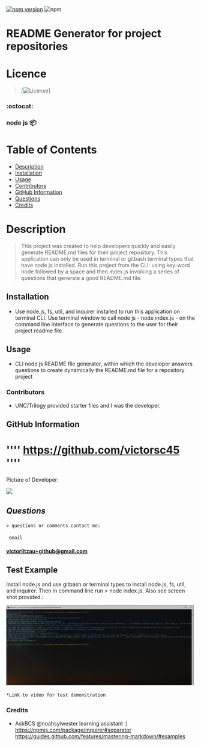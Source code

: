 
   [![npm version](https://badgen.net/npm/v/inquirer-emoji)](https://www.npmjs.com/package/inquirer-emoji)
   <img src="https://badge.fury.io/js/inquirer.svg" alt="npm">
 
   # README Generator for project repositories 


   # Licence
  
  >  [![License](https://img.shields.io/badge/License-MIT-yellow.svg)]
    
  ### :octocat:
  ### node js :package: 

  # Table of Contents
  <!-- toc -->
  * [Description](#description)
  * [Installation](#installation)
  * [Usage](#usage)
  * [Contributors](#contributors)
  * [GitHub Information](#github-information)
  * [Questions](#questions)
  * [Credits](#credits)
   <!-- toc stop -->

  # **Description**
    
   > This project was created to help developers quickly and easily generate README.md files for their project repository. This application can only be used in terminal or gitbash terminal types that have node js installed. Run this project from the CLI: using key-word node followed by a space and then index.js involking a series of questions that generate a good README.md file.

  ## **Installation**
    
  * Use node.js, fs, util, and inquirer installed to run this application on terminal CLI.  Use terminal window to call node js - node index.js - on the command line interface to generate questions to the user for their project readme file.

  ## **Usage**
   
  * CLI node js README file generator, within which the developer answers questions to create dynamically the README.md file for a repository project

  ### **Contributors**   

  * UNC/Trilogy provided starter files and I was the developer.

  ## **GitHub Information**
 
  # '''' https://github.com/victorsc45 ''''

  Picture of Developer: 

  <img src="https://avatars0.githubusercontent.com/u/20911070?s=400&u=5559b53c96fd67717f991289bcc85bbb64c57f97&v=4" width="250px" >
  
  ## *Questions*

    > questions or comments contact me:

     email

  ####  victorlitzau+github@gmail.com

  ## Test Example

   Install node.js and use gitbash or terminal types to install node.js, fs, util, and inquirer. Then in command line run > node index.js. Also see screen shot provided.:
   
<img src="./utils/screenshot.jpg" width="500px" >

    *Link to video for test demonstration


    
  ### Credits
  
   * AskBCS @noahsylwester learning assistant :)  https://npmjs.com/package/inquirer#separator https://guides.github.com/features/mastering-markdown/#examples
